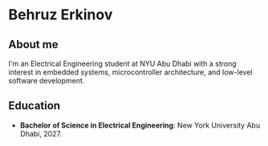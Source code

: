 # Behruz Erkinov

## About me

I'm an Electrical Engineering student at NYU Abu Dhabi with a strong interest in embedded systems, microcontroller architecture, and low-level software development.

## Education

- **Bachelor of Science in Electrical Engineering**: New York University Abu Dhabi, 2027.
